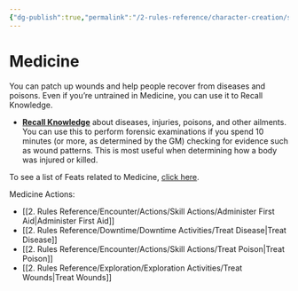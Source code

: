 ```yaml
---
{"dg-publish":true,"permalink":"/2-rules-reference/character-creation/skills/medicine/","noteIcon":""}
---
```


# Medicine

You can patch up wounds and help people recover from diseases and poisons. Even if you’re untrained in Medicine, you can use it to Recall Knowledge.

-   **[Recall Knowledge](https://2e.aonprd.com/Skills.aspx?ID=5&General=true)** about diseases, injuries, poisons, and other ailments. You can use this to perform forensic examinations if you spend 10 minutes (or more, as determined by the GM) checking for evidence such as wound patterns. This is most useful when determining how a body was injured or killed.

To see a list of Feats related to Medicine, [click here](https://2e.aonprd.com/Feats.aspx?Traits=144&Skill=Medicine).

Medicine Actions:
- [[2. Rules Reference/Encounter/Actions/Skill Actions/Administer First Aid\|Administer First Aid]] 
- [[2. Rules Reference/Downtime/Downtime Activities/Treat Disease\|Treat Disease]] 
- [[2. Rules Reference/Encounter/Actions/Skill Actions/Treat Poison\|Treat Poison]] 
- [[2. Rules Reference/Exploration/Exploration Activities/Treat Wounds\|Treat Wounds]] 
